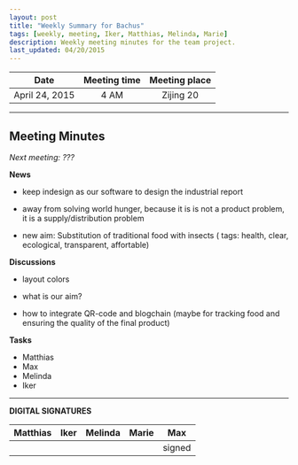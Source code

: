 ```yaml
---
layout: post
title: "Weekly Summary for Bachus"
tags: [weekly, meeting, Iker, Matthias, Melinda, Marie]
description: Weekly meeting minutes for the team project.
last_updated: 04/20/2015
---
```


|**Date** |**Meeting time**|**Meeting place**
| ------------- |:----------------:|:-------:
|April 24, 2015| 4 AM | Zijing 20


----------


Meeting Minutes
------
*Next meeting:  ???*

**News**
* keep indesign as our software to design the industrial report

* away from solving world hunger, because it is is not a product problem, it is a supply/distribution problem

* new aim: Substitution of traditional food with insects ( tags: health, clear, ecological, transparent, affortable)


**Discussions**
* layout colors

* what is our aim?

* how to integrate QR-code and blogchain (maybe for tracking food and ensuring the quality of the final product)
	

**Tasks**
* Matthias
* Max
* Melinda
* Iker


----------

**DIGITAL SIGNATURES**

|**Matthias** |**Iker**|**Melinda**|**Marie**|**Max**|
|----------------|----------------|----------------|----------------|----------------|
| | | | | signed|
